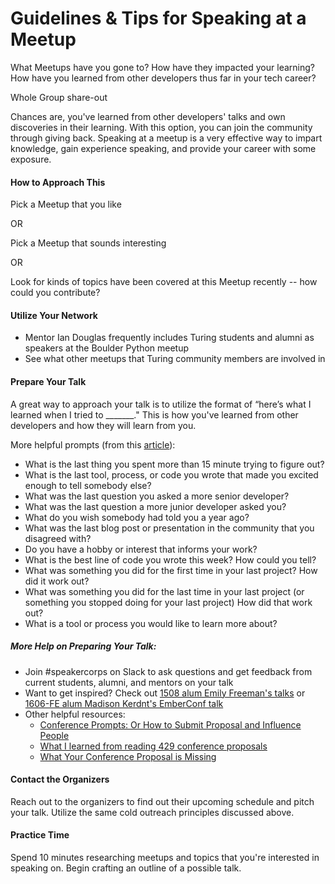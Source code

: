 # Guidelines & Tips for Speaking at a Meetup

What Meetups have you gone to? How have they impacted your learning? How have you learned from other developers thus far in your tech career? 

Whole Group share-out

Chances are, you've learned from other developers' talks and own discoveries in their learning. With this option, you can join the community through giving back. Speaking at a meetup is a very effective way to impart knowledge, gain experience speaking, and provide your career with some exposure. 

#### How to Approach This
Pick a Meetup that you like

OR 

Pick a Meetup that sounds interesting


OR 

Look for kinds of topics have been covered at this Meetup recently -- how could you contribute?

#### Utilize Your Network
* Mentor Ian Douglas frequently includes Turing students and alumni as speakers at the Boulder Python meetup
* See what other meetups that Turing community members are involved in

#### Prepare Your Talk
A great way to approach your talk is to utilize the format of “here’s what I learned when I tried to _______." This is how you've learned from other developers and how they will learn from you. 

More helpful prompts (from this [article](http://www.noelrappin.com/railsrx/2014/1/18/conference-prompts-or-how-to-submit-proposals-and-influence-people)):

* What is the last thing you spent more than 15 minute trying to figure out?
* What is the last tool, process, or code you wrote that made you excited enough to tell somebody else?
* What was the last question you asked a more senior developer?
* What was the last question a more junior developer asked you?
* What do you wish somebody had told you a year ago?
* What was the last blog post or presentation in the community that you disagreed with?
* Do you have a hobby or interest that informs your work?
* What is the best line of code you wrote this week? How could you tell?
* What was something you did for the first time in your last project? How did it work out?
* What was something you did for the last time in your last project (or something you stopped doing for your last project) How did that work out?
* What is a tool or process you would like to learn more about?

##### More Help on Preparing Your Talk:
* Join #speakercorps on Slack to ask questions and get feedback from current students, alumni, and mentors on your talk
* Want to get inspired? Check out [1508 alum Emily Freeman's talks](http://emilyfreeman.io/) or [1606-FE alum Madison Kerdnt's EmberConf talk](http://confreaks.tv/videos/emberconf2017-mastering-ember-from-the-perspective-of-a-n00b)
* Other helpful resources:
  * [Conference Prompts: Or How to Submit Proposal and Influence People](http://www.noelrappin.com/railsrx/2014/1/18/conference-prompts-or-how-to-submit-proposals-and-influence-people) 
  * [What I learned from reading 429 conference proposals](http://www.noelrappin.com/railsrx/2014/3/17/what-i-learned-from-reading-429-conference-proposals)
  * [What Your Conference Proposal is Missing](http://www.sarahmei.com/blog/2014/04/07/what-your-conference-proposal-is-missing/)

#### Contact the Organizers
Reach out to the organizers to find out their upcoming schedule and pitch your talk. Utilize the same cold outreach principles discussed above. 

#### Practice Time
Spend 10 minutes researching meetups and topics that you're interested in speaking on. Begin crafting an outline of a possible talk.

